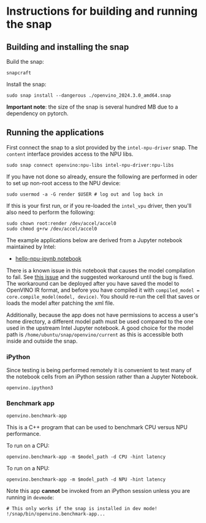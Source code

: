 # Instructions for building and running the snap

## Building and installing the snap

Build the snap:

```
snapcraft
```

Install the snap:

```
sudo snap install --dangerous ./openvino_2024.3.0_amd64.snap
```

**Important note**: the size of the snap is several hundred MB due
to a dependency on pytorch.

## Running the applications

First connect the snap to a slot provided by the `intel-npu-driver` snap.
The `content` interface provides access to the NPU libs.

```
sudo snap connect openvino:npu-libs intel-npu-driver:npu-libs
```

If you have not done so already, ensure the following
are performed in oder to set up non-root access to the
NPU device:

```
sudo usermod -a -G render $USER # log out and log back in
```

If this is your first run, or if you re-loaded the `intel_vpu` driver,
then you'll also need to perform the following:

```
sudo chown root:render /dev/accel/accel0
sudo chmod g+rw /dev/accel/accel0
```

The example applications below are derived from a Jupyter notebook maintained by Intel:

* [hello-npu-ipynb notebook](https://github.com/openvinotoolkit/openvino_notebooks/tree/latest/notebooks/hello-npu)

There is a known issue in this notebook that causes the model compilation to fail.
See [this issue](https://github.com/openvinotoolkit/openvino_notebooks/issues/2167)
and the suggested workaround until the bug is fixed. The workaround can be deployed
after you have saved the model to OpenVINO IR format, and before you have compiled it
with `compiled_model = core.compile_model(model, device)`. You should re-run the cell
that saves or loads the model after patching the xml file.

Additionally, because the app does not have permissions to access a user's home
directory, a different model path must be used compared to the one used in
the upstream Intel Jupyter notebook. A good choice for the model path is
`/home/ubuntu/snap/openvino/current` as this is accessible both inside and outside
the snap.

### iPython

Since testing is being performed remotely it is convenient to test many of the
notebook cells from an iPython session rather than a Jupyter Notebook.

```
openvino.ipython3
```

### Benchmark app

```
openvino.benchmark-app
```

This is a C++ program that can be used to benchmark CPU versus NPU performance.

To run on a CPU:

```
openvino.benchmark-app -m $model_path -d CPU -hint latency
```

To run on a NPU:

```
openvino.benchmark-app -m $model_path -d NPU -hint latency
```

Note this app **cannot** be invoked from an iPython session unless you are running
in `devmode`:

```
# This only works if the snap is installed in dev mode!
!/snap/bin/openvino.benchmark-app...
```

